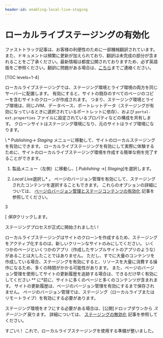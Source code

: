 ```yaml
---
header-id: enabling-local-live-staging
---
```


# ローカルライブステージングの有効化

<p class="alert alert-info"><span class="wysiwyg-color-blue120">ファストトラック記事は、お客様の利便性のために一部機械翻訳されています。また、ドキュメントは頻繁に更新が加えられており、翻訳は未完成の部分が含まれることをご了承ください。最新情報は都度公開されておりますため、必ず英語版をご参照ください。翻訳に問題がある場合は、<a href="mailto:support-content-jp@liferay.com">こちら</a>までご連絡ください。</span></p>

[TOC levels=1-4]

ローカルライブステージングでは、ステージング環境とライブ環境の両方を同じサーバーに配置します。 有効にすると、サイトの既存のすべてのページのコピーを含むサイトのクローンが作成されます。 つまり、ステージング環境とライブ環境は、同じJVM、データベース、ポートレットデータ（ステージングが有効になっているときに選択されているポートレットに依存）、および `portal-ext.properties` ファイルに設定されているプロパティなどの構成を共有します。 クローンサイトはステージング環境になり、元のサイトはライブ環境になります。

\ * Publishing→ *Staging* メニューに移動して、サイトのローカルステージングを有効にできます。 ローカルライブステージングを有効にして実際に体験するために、サイトのローカルライブステージング環境を作成する簡単な例を完了することができます。

1.  製品メニュー（左側）に移動し、[ *Publishing* →[ *Staging*]を選択します。

2.  *Local Live*選択し* 。 ページのバージョン管理を有効にして、ステージングされたコンテンツを選択することもできます。 これらのオプションの詳細については、 [ページのバージョン管理とステージコンテンツの有効化](/docs/7-1/user/-/knowledge_base/u/enabling-page-versioning-and-staged-content) 記事を参照してください。</p></li>

3

[ *保存*クリックします。</ol>

ステージングプロセスが正式に開始されました\！

ローカルライブステージングはサイトのクローンを作成するため、ステージングをアクティブ化するのは、新しいクリーンなサイトのみにしてください。 いくつかのページといくつかのアプリ（作成したサンプルサイトのアプリのような）があることは大したことではありません。 ただし、すでに大量のコンテンツを作成している場合、ステージングを有効にすると、リソースを大量に消費する操作になるため、多くの時間がかかる可能性があります。 また、ページのバージョン管理を使用してサイトの更新履歴を追跡する場合は、できるだけ早く有効にしてください ** に*前に、サイトに多くのページと多くのコンテンツが含まれます。 サイトの更新履歴は、ページのバージョン管理を有効にするまで保存されません。 ページのバージョン管理では、ステージング（ローカルライブまたはリモートライブ）を有効にする必要があります。</p>

ステージング環境をオフにする必要がある場合は、[公開]ドロップダウンから *ステージング* 戻ります。 詳細については、 [ステージングの無効化](/docs/7-1/user/-/knowledge_base/u/disabling-staging) 記事を参照してください。

すごい\！ これで、ローカルライブステージングを使用する準備が整いました。
